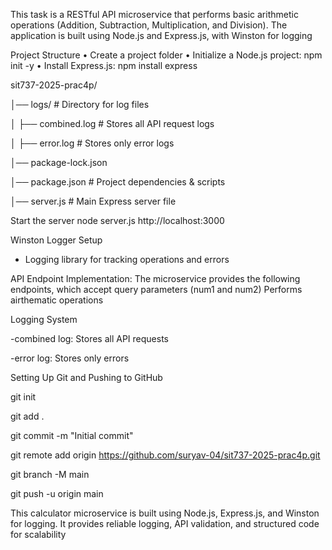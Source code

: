 This task is a RESTful API microservice that performs basic arithmetic operations (Addition, Subtraction, Multiplication, and Division). The application is built using Node.js and Express.js, with Winston for logging

Project Structure
• Create a project folder 
• Initialize a Node.js project: npm init -y 
• Install Express.js: npm install express

sit737-2025-prac4p/

│── logs/  # Directory for log files

│   ├── combined.log        # Stores all API request logs

│   ├── error.log           # Stores only error logs

│── package-lock.json           

│── package.json            # Project dependencies & scripts

│── server.js               # Main Express server file

Start the server
node server.js
http://localhost:3000

Winston Logger Setup
- Logging library for tracking operations and errors
  
API Endpoint Implementation:
The microservice provides the following endpoints, which accept query parameters (num1 and num2)
Performs airthematic operations

Logging System

-combined log:
Stores all API requests

-error log:
Stores only errors

Setting Up Git and Pushing to GitHub 

git init

git add .

git commit -m "Initial commit"

git remote add origin https://github.com/suryav-04/sit737-2025-prac4p.git

git branch -M main

git push -u origin main


This calculator microservice is built using Node.js, Express.js, and Winston for logging. It provides reliable logging, API validation, and structured code for scalability

